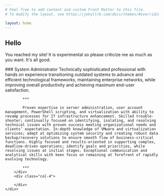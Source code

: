 ```yaml
---
# Feel free to add content and custom Front Matter to this file.
# To modify the layout, see https://jekyllrb.com/docs/themes/#overriding-theme-defaults

layout: home
---
```

<!-- <img src="./assets/images/headshot.jpg" class="img-fluid" alt="headshot"> -->

<div class="jumbotron">
    <h2 class="display-4">Hello</h2>
    <p class="lead">You reached my site! It is experimental so please criticize me as much as you want. It's all good.</p>
</div>
<div class="container">
    <div class="row">
        <div class="col-8">
            ### System Administrator
            Technically sophisticated professional with hands on experience transitioning outdated systems to advance and efficient technological frameworks, maintaining enterprise networks, while improving overall productivity and achieving maximum end-user satisfaction.
            
            ***
            
            Proven expertise in server administration, user account management, PowerShell scripting, and virtualization with ability to revamp processes for IT infrastructure enhancement. Skilled trouble-shooter; continually focused on identifying, isolating, and resolving technical issues with proven success meeting organizational needs and clients’ expectation. In-depth knowledge of VMware and virtualization services; adept at optimizing system security and creating robust data backup/recovery solutions to ensure smooth flow of business-critical functions. Highly focused and results-oriented in supporting complex, deadline-driven operations; identify goals and priorities, while resolving issues at initial stages. Exceptional communication and analytical skills with keen focus on remaining at forefront of rapidly evolving technology.
            
            ***
        </div>
        <div class="col-4">

        </div>
    </div>
</div>